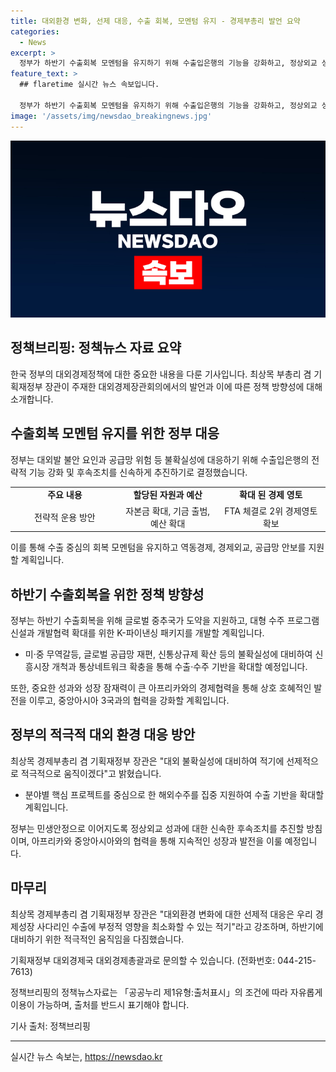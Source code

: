 ```yaml
---
title: 대외환경 변화, 선제 대응, 수출 회복, 모멘텀 유지 - 경제부총리 발언 요약
categories:
  - News
excerpt: >
  정부가 하반기 수출회복 모멘텀을 유지하기 위해 수출입은행의 기능을 강화하고, 정상외교 성과를 민생안정으로 이어가는 후속조치를 신속하게 추진하기로 했다. 최상목 부총리는 수출이 지속적으로 성장하고 있으며, 불확실성에 대응하고 회복 모멘텀을 유지하는 것이 중요하다고 강조했다. 수출입은행 정책금융의 전략적 운용 방안을 통해 글로벌 중추국가 도약을 지원하고, 해외수주 확대를 위한 다양한 금융수단을 적극 추진할 예정이다. 또한, 정상외교 성과가 경제활성화와 민생안정으로 이어지도록 신속한 후속조치를 추진할 예정이다.
feature_text: >
  ## flaretime 실시간 뉴스 속보입니다.

  정부가 하반기 수출회복 모멘텀을 유지하기 위해 수출입은행의 기능을 강화하고, 정상외교 성과를 민생안정으로 이어가는 후속조치를 신속하게 추진하기로 했다. 최상목 부총리는 수출이 지속적으로 성장하고 있으며, 불확실성에 대응하고 회복 모멘텀을 유지하는 것이 중요하다고 강조했다. 수출입은행 정책금융의 전략적 운용 방안을 통해 글로벌 중추국가 도약을 지원하고, 해외수주 확대를 위한 다양한 금융수단을 적극 추진할 예정이다. 또한, 정상외교 성과가 경제활성화와 민생안정으로 이어지도록 신속한 후속조치를 추진할 예정이다.
image: '/assets/img/newsdao_breakingnews.jpg'
---
```


<p><img src="/assets/img/newsdao_breakingnews.jpg" alt="flaretime 속보" /></p>

<h2 data-ke-size="size26">정책브리핑: 정책뉴스 자료 요약</h2>

<p data-ke-size="size16">한국 정부의 대외경제정책에 대한 중요한 내용을 다룬 기사입니다. 최상목 부총리 겸 기획재정부 장관이 주재한 대외경제장관회의에서의 발언과 이에 따른 정책 방향성에 대해 소개합니다.</p>

<h2 data-ke-size="size26">수출회복 모멘텀 유지를 위한 정부 대응</h2>

<p data-ke-size="size16">정부는 대외발 불안 요인과 공급망 위험 등 불확실성에 대응하기 위해 수출입은행의 전략적 기능 강화 및 후속조치를 신속하게 추진하기로 결정했습니다.</p>

<table>
    <colgroup>
        <col width="181" />
        <col width="162" />
        <col width="181" />
    </colgroup>
    <tbody>
        <tr>
            <td style="text-align: center; height: 17px;"><b>주요 내용</b></td>
            <td style="text-align: center; height: 17px;"><b>할당된 자원과 예산</b></td>
            <td style="text-align: center; height: 17px;"><b>확대 된 경제 영토</b></td>
        </tr>
        <tr>
            <td style="text-align: center; height: 17px;">전략적 운용 방안</td>
            <td style="text-align: center; height: 17px;">자본금 확대, 기금 출범, 예산 확대</td>
            <td style="text-align: center; height: 17px;">FTA 체결로 2위 경제영토 확보</td>
        </tr>
    </tbody>
</table>

<p data-ke-size="size16">이를 통해 수출 중심의 회복 모멘텀을 유지하고 역동경제, 경제외교, 공급망 안보를 지원할 계획입니다.</p>

<h2 data-ke-size="size26">하반기 수출회복을 위한 정책 방향성</h2>

<p data-ke-size="size16">정부는 하반기 수출회복을 위해 글로벌 중추국가 도약을 지원하고, 대형 수주 프로그램 신설과 개발협력 확대를 위한 K-파이낸싱 패키지를 개발할 계획입니다.</p>

<ul>
    <li>미·중 무역갈등, 글로벌 공급망 재편, 신통상규제 확산 등의 불확실성에 대비하여 신흥시장 개척과 통상네트워크 확충을 통해 수출·수주 기반을 확대할 예정입니다.</li>
</ul>

<p data-ke-size="size16">또한, 중요한 성과와 성장 잠재력이 큰 아프리카와의 경제협력을 통해 상호 호혜적인 발전을 이루고, 중앙아시아 3국과의 협력을 강화할 계획입니다.</p>

<h2 data-ke-size="size26">정부의 적극적 대외 환경 대응 방안</h2>

<p data-ke-size="size16">최상목 경제부총리 겸 기획재정부 장관은 "대외 불확실성에 대비하여 적기에 선제적으로 적극적으로 움직이겠다"고 밝혔습니다.</p>

<ul>
    <li>분야별 핵심 프로젝트를 중심으로 한 해외수주를 집중 지원하여 수출 기반을 확대할 계획입니다.</li>
</ul>

<p data-ke-size="size16">정부는 민생안정으로 이어지도록 정상외교 성과에 대한 신속한 후속조치를 추진할 방침이며, 아프리카와 중앙아시아와의 협력을 통해 지속적인 성장과 발전을 이룰 예정입니다.</p>

<h2 data-ke-size="size26">마무리</h2>

<p data-ke-size="size16">최상목 경제부총리 겸 기획재정부 장관은 "대외환경 변화에 대한 선제적 대응은 우리 경제성장 사다리인 수출에 부정적 영향을 최소화할 수 있는 적기"라고 강조하며, 하반기에 대비하기 위한 적극적인 움직임을 다짐했습니다.</p>

<p data-ke-size="size16">기획재정부 대외경제국 대외경제총괄과로 문의할 수 있습니다. (전화번호: 044-215-7613)</p>

<p data-ke-size="size16">정책브리핑의 정책뉴스자료는 「공공누리 제1유형:출처표시」의 조건에 따라 자유롭게 이용이 가능하며, 출처를 반드시 표기해야 합니다.</p>

<p data-ke-size="size16">기사 출처: 정책브리핑 </p>

<hr>
실시간 뉴스 속보는, <a href="https://newsdao.kr" rel="dofollow">https://newsdao.kr</a>



